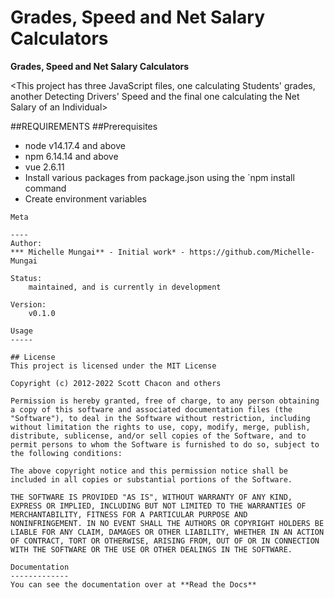 # Grades, Speed and Net Salary Calculators

**Grades, Speed and Net Salary Calculators**

<This project has three JavaScript files, one calculating Students' grades, another Detecting Drivers' Speed and the final one calculating the Net Salary of an Individual>

##REQUIREMENTS
##Prerequisites
* node v14.17.4 and above
* npm 6.14.14 and above
* vue 2.6.11
* Install various packages from package.json using the `npm install command
* Create environment variables

```
Meta

----
Author:
*** Michelle Mungai** - Initial work* - https://github.com/Michelle-Mungai

Status:
    maintained, and is currently in development

Version:
    v0.1.0

Usage
-----

## License
This project is licensed under the MIT License

Copyright (c) 2012-2022 Scott Chacon and others

Permission is hereby granted, free of charge, to any person obtaining
a copy of this software and associated documentation files (the
"Software"), to deal in the Software without restriction, including
without limitation the rights to use, copy, modify, merge, publish,
distribute, sublicense, and/or sell copies of the Software, and to
permit persons to whom the Software is furnished to do so, subject to
the following conditions:

The above copyright notice and this permission notice shall be
included in all copies or substantial portions of the Software.

THE SOFTWARE IS PROVIDED "AS IS", WITHOUT WARRANTY OF ANY KIND,
EXPRESS OR IMPLIED, INCLUDING BUT NOT LIMITED TO THE WARRANTIES OF
MERCHANTABILITY, FITNESS FOR A PARTICULAR PURPOSE AND
NONINFRINGEMENT. IN NO EVENT SHALL THE AUTHORS OR COPYRIGHT HOLDERS BE
LIABLE FOR ANY CLAIM, DAMAGES OR OTHER LIABILITY, WHETHER IN AN ACTION
OF CONTRACT, TORT OR OTHERWISE, ARISING FROM, OUT OF OR IN CONNECTION
WITH THE SOFTWARE OR THE USE OR OTHER DEALINGS IN THE SOFTWARE.

Documentation
-------------
You can see the documentation over at **Read the Docs**
